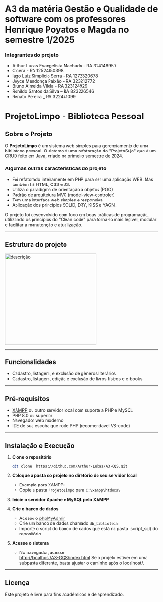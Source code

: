 # A3 da matéria Gestão e Qualidade de software com os professores Henrique Poyatos e Magda no semestre 1/2025

### Integrantes do projeto

- Arthur Lucas Evangelista Machado - RA 324146950
- Cicera - RA 12524150398
- Iago Luiz Simplicio Serra - RA 1272320678
- Joyce Mendonça Paixão - RA 323212772
- Bruno Almeida Vilela - RA 323124929
- Ronildo Santos da Silva – RA 823226546
- Renato Pereira _ RA 322441099

# ProjetoLimpo - Biblioteca Pessoal

## Sobre o Projeto

O **ProjetoLimpo** é um sistema web simples para gerenciamento de uma biblioteca pessoal. O sistema é uma refatoração do "ProjetoSujo" que é um CRUD feito em Java, criado no primeiro semestre de 2024.

### Algumas outras características do projeto
- Foi refatorado inteiramente em PHP para ser uma aplicação WEB. Mas também há HTML, CSS e JS.
- Utiliza o paradigma de orientação á objetos (POO)
- Padrão de arquitetura MVC (model-view-controler)
- Tem uma interface web simples e responsiva
- Aplicação dos princípios SOLID, DRY, KISS e YAGNI.

O projeto foi desenvolvido com foco em boas práticas de programação, utilizando os princípios do "Clean code" para torna-lo mais legivel, modular e facilitar a manutenção e atualização.

---

## Estrutura do projeto

<img src="https://github.com/user-attachments/assets/2c2d5b5c-d290-4947-806d-d56c60889750" alt="descrição" width="300"/>

---

## Funcionalidades

- Cadastro, listagem, e exclusão de gêneros literários
- Cadastro, listagem, edição e exclusão de livros físicos e e-books

---

## Pré-requisitos

- [XAMPP](https://www.apachefriends.org/pt_br/index.html) ou outro servidor local com suporte a PHP e MySQL
- PHP 8.0 ou superior
- Navegador web moderno
- IDE de sua escoha que rode PHP (recomendavel VS-code)

---

## Instalação e Execução

1. **Clone o repositório**
   ```bash
   git clone  https://github.com/Arthur-Lukas/A3-GQS.git
2. **Coloque a pasta do projeto no diretório do seu servidor local**
   - Exemplo para XAMPP:  
   - Copie a pasta `ProjetoLimpo` para `C:\xampp\htdocs\`

3. **Inicie o servidor Apache e MySQL pelo XAMPP**

4. **Crie o banco de dados**
   - Acesse o [phpMyAdmin](http://localhost/phpmyadmin)
   - Crie um banco de dados chamado `db_biblioteca` 
   - Importe o script do banco de dados que está na pasta (script_sql) do repositório 

5. **Acesse o sistema**
   - No navegador, acesse:  
     [http://localhost/A3-GQS/index.html](http://localhost/A3-GQS/index.html)
     Se o projeto estiver em uma subpasta diferente, basta ajustar o caminho após o localhost/.

---

## Licença

Este projeto é livre para fins acadêmicos e de aprendizado.

